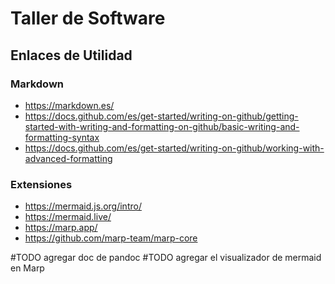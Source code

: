 # Taller de Software

## Enlaces de Utilidad

### Markdown

- https://markdown.es/
- https://docs.github.com/es/get-started/writing-on-github/getting-started-with-writing-and-formatting-on-github/basic-writing-and-formatting-syntax
- https://docs.github.com/es/get-started/writing-on-github/working-with-advanced-formatting

### Extensiones

- https://mermaid.js.org/intro/
- https://mermaid.live/
- https://marp.app/
- https://github.com/marp-team/marp-core


#TODO agregar doc de pandoc
#TODO agregar el visualizador de mermaid en Marp
